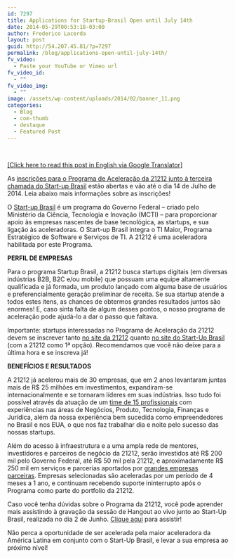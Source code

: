 ```yaml
---
id: 7297
title: Applications for Startup-Brasil Open until July 14th
date: 2014-05-29T00:53:18-03:00
author: Frederico Lacerda
layout: post
guid: http://54.207.45.81/?p=7297
permalink: /blog/applications-open-until-july-14th/
fv_video:
  - Paste your YouTube or Vimeo url
fv_video_id:
  - ""
fv_video_img:
  - ""
image: /assets/wp-content/uploads/2014/02/banner_11.png
categories:
  - Blog
  - com-thumb
  - destaque
  - Featured Post
---
```

&nbsp;

<a title="Translated" href="https://translate.google.com/translate?sl=pt&tl=en&js=y&prev=_t&hl=pt-BR&ie=UTF-8&u=http%3A%2F%2F21212.com%2Fblog%2Fapplications-open-for-startups-until-july-14th%2F&edit-text=&act=url" target="_blank">[Click here to read this post in English via Google Translator]</a>

As <a title="Startup Brasil e 21212" href="http://startupbrasil.21212.com/ptbr.html" target="_blank">inscrições para o Programa de Aceleração da 21212 junto à terceira chamada do Start-up Brasil</a> estão abertas e vão até o dia 14 de Julho de 2014. Leia abaixo mais informações sobre as inscrições!

O <a title="Startup Brasil" href="http://www.startupbrasil.org.br/" target="_blank">Start-up Brasil</a> é um programa do Governo Federal &#8211; criado pelo Ministério da Ciência, Tecnologia e Inovação (MCTI) &#8211; para proporcionar apoio às empresas nascentes de base tecnológica, as startups, e sua ligação às aceleradoras. O Start-up Brasil integra o TI Maior, Programa Estratégico de Software e Serviços de TI. A 21212 é uma aceleradora habilitada por este Programa.

**PERFIL DE EMPRESAS**

Para o programa Startup Brasil, a 21212 busca startups digitais (em diversas indústrias B2B, B2C e/ou mobile) que possuam uma equipe altamente qualificada e já formada, um produto lançado com alguma base de usuários e preferencialmente geração preliminar de receita. Se sua startup atende a todos estes itens, as chances de obtermos grandes resultados juntos são enormes! E, caso sinta falta de algum desses pontos, o nosso programa de aceleração pode ajudá-lo a dar o passo que faltava.

Importante: startups interessadas no Programa de Aceleração da 21212 devem se inscrever tanto <a title="Apply to 21212" href="http://local.21212.com/apply" target="_blank">no site da 21212</a> quanto <a title="Apply to Startup Brasil" href="http://www.startupbrasil.org.br/inscricoes-startups/" target="_blank">no site do Start-Up Brasil</a> (com a 21212 como 1ª opção). Recomendamos que você não deixe para a última hora e se inscreva já!

**BENEFÍCIOS E RESULTADOS**

A 21212 já acelerou mais de 30 empresas, que em 2 anos levantaram juntas mais de R$ 25 milhões em investimentos, expandiram-se internacionalmente e se tornaram líderes em suas indústrias. Isso tudo foi possível através da atuação de um <a title="People" href="http://local.21212.com/people" target="_blank">time de 15 profissionais</a> com experiências nas áreas de Negócios, Produto, Tecnologia, Finanças e Jurídica, além da nossa experiência bem sucedida como empreendedores no Brasil e nos EUA, o que nos faz trabalhar dia e noite pelo sucesso das nossas startups.

Além do acesso à infraestrutura e a uma ampla rede de mentores, investidores e parceiros de negócio da 21212, serão investidos até R$ 200 mil pelo Governo Federal, até R$ 50 mil pela 21212, e aproximadamente R$ 250 mil em serviços e parcerias aportados por <a title="Partnerships" href="http://local.21212.com/partnerships" target="_blank">grandes empresas parceiras</a>. Empresas selecionadas são aceleradas por um período de 4 meses a 1 ano, e continuam recebendo suporte ininterrupto após o Programa como parte do portfolio da 21212.

Caso você tenha dúvidas sobre o Programa da 21212, você pode aprender mais assistindo à gravação da sessão de Hangout ao vivo junto ao Start-Up Brasil, realizada no dia 2 de Junho. <a title="Hangout" href="https://www.youtube.com/watch?v=qtUWC-Y4NXk&feature=youtu.be" target="_blank">Clique aqui</a> para assistir!

Não perca a oportunidade de ser acelerada pela maior aceleradora da América Latina em conjunto com o Start-Up Brasil, e levar a sua empresa ao próximo nível!